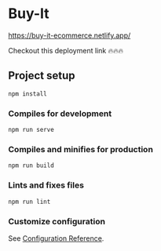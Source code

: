 # Buy-It
https://buy-it-ecommerce.netlify.app/

Checkout this deployment link 🔥🔥🔥

## Project setup

```
npm install
```

### Compiles for development

```
npm run serve
```

### Compiles and minifies for production

```
npm run build
```

### Lints and fixes files

```
npm run lint
```

### Customize configuration

See [Configuration Reference](https://cli.vuejs.org/config/).
